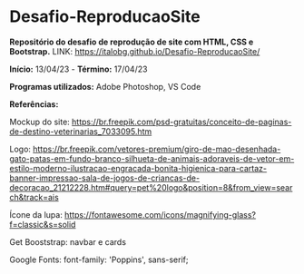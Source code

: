 # Desafio-ReproducaoSite

__Repositório do desafio de reprodução de site com HTML, CSS e Bootstrap.__
LINK: https://italobg.github.io/Desafio-ReproducaoSite/

__Início:__ 13/04/23 - __Término:__ 17/04/23

__Programas utilizados:__ Adobe Photoshop, VS Code


__Referências:__

Mockup do site: https://br.freepik.com/psd-gratuitas/conceito-de-paginas-de-destino-veterinarias_7033095.htm

Logo: https://br.freepik.com/vetores-premium/giro-de-mao-desenhada-gato-patas-em-fundo-branco-silhueta-de-animais-adoraveis-de-vetor-em-estilo-moderno-ilustracao-engracada-bonita-higienica-para-cartaz-banner-impressao-sala-de-jogos-de-criancas-de-decoracao_21212228.htm#query=pet%20logo&position=8&from_view=search&track=ais

Ícone da lupa: https://fontawesome.com/icons/magnifying-glass?f=classic&s=solid

Get Booststrap: navbar e cards

Google Fonts: font-family: 'Poppins', sans-serif;





